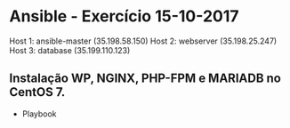 # Ansible - Exercício 15-10-2017

Host 1: ansible-master (35.198.58.150)
Host 2: webserver (35.198.25.247)
Host 3: database (35.199.110.123)

## Instalação WP, NGINX, PHP-FPM e MARIADB no CentOS 7.

- Playbook
